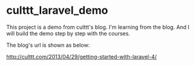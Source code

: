 culttt_laravel_demo
===================
This project is a demo from culttt's blog. I'm learning from the blog. And I will build the demo step by step with the courses.

The blog's url is shown as below:

http://culttt.com/2013/04/29/getting-started-with-laravel-4/

